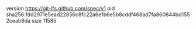 version https://git-lfs.github.com/spec/v1
oid sha256:fdd2971e5ead22856c8fc22a6e1b6e5b8cddf468ad7fa860844bd1552ceab8da
size 11585
